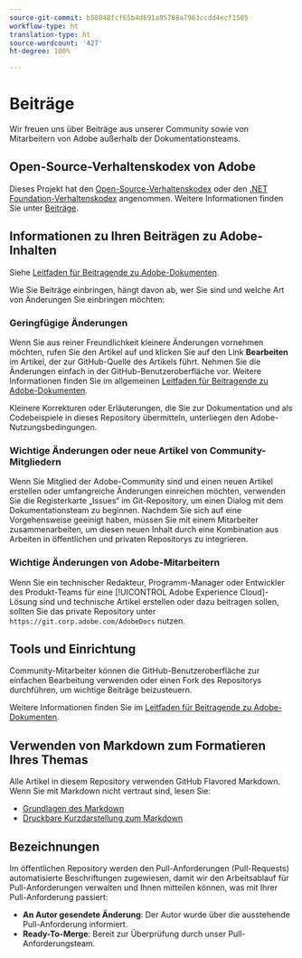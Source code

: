 ```yaml
---
source-git-commit: b58048fcf65b4d691a95788a7963ccdd4ecf1505
workflow-type: ht
translation-type: ht
source-wordcount: '427'
ht-degree: 100%

---
```

# Beiträge

Wir freuen uns über Beiträge aus unserer Community sowie von Mitarbeitern von Adobe außerhalb der Dokumentationsteams.

## Open-Source-Verhaltenskodex von Adobe

Dieses Projekt hat den [Open-Source-Verhaltenskodex](code-of-conduct.md) oder den [.NET Foundation-Verhaltenskodex](https://dotnetfoundation.org/code-of-conduct) angenommen. Weitere Informationen finden Sie unter [Beiträge](contributing.md).

## Informationen zu Ihren Beiträgen zu Adobe-Inhalten

Siehe [Leitfaden für Beitragende zu Adobe-Dokumenten](https://docs.adobe.com/help/de-DE/contributor/contributor-guide/introduction.html).

Wie Sie Beiträge einbringen, hängt davon ab, wer Sie sind und welche Art von Änderungen Sie einbringen möchten:

### Geringfügige Änderungen

Wenn Sie aus reiner Freundlichkeit kleinere Änderungen vornehmen möchten, rufen Sie den Artikel auf und klicken Sie auf den Link **Bearbeiten** im Artikel, der zur GitHub-Quelle des Artikels führt. Nehmen Sie die Änderungen einfach in der GitHub-Benutzeroberfläche vor. Weitere Informationen finden Sie im allgemeinen [Leitfaden für Beitragende zu Adobe-Dokumenten](https://docs.adobe.com/help/de-DE/contributor/contributor-guide/introduction.html).

Kleinere Korrekturen oder Erläuterungen, die Sie zur Dokumentation und als Codebeispiele in dieses Repository übermitteln, unterliegen den Adobe-Nutzungsbedingungen.

### Wichtige Änderungen oder neue Artikel von Community-Mitgliedern

Wenn Sie Mitglied der Adobe-Community sind und einen neuen Artikel erstellen oder umfangreiche Änderungen einreichen möchten, verwenden Sie die Registerkarte „Issues“ im Git-Repository, um einen Dialog mit dem Dokumentationsteam zu beginnen. Nachdem Sie sich auf eine Vorgehensweise geeinigt haben, müssen Sie mit einem Mitarbeiter zusammenarbeiten, um diesen neuen Inhalt durch eine Kombination aus Arbeiten in öffentlichen und privaten Repositorys zu integrieren.

<!--
If you submit a pull request with significant changes to documentation and code examples, you'll see a message in the pull request asking you to submit an online contribution license agreement (CLA). We need you to complete the online form before we can review your pull request.
-->

### Wichtige Änderungen von Adobe-Mitarbeitern

Wenn Sie ein technischer Redakteur, Programm-Manager oder Entwickler des Produkt-Teams für eine [!UICONTROL Adobe Experience Cloud]-Lösung sind und technische Artikel erstellen oder dazu beitragen sollen, sollten Sie das private Repository unter `https://git.corp.adobe.com/AdobeDocs` nutzen.

<!--Employees from other parts of the Adobe world should use the public repo for minor updates.-->

## Tools und Einrichtung

Community-Mitarbeiter können die GitHub-Benutzeroberfläche zur einfachen Bearbeitung verwenden oder einen Fork des Repositorys durchführen, um wichtige Beiträge beizusteuern.

Weitere Informationen finden Sie im [Leitfaden für Beitragende zu Adobe-Dokumenten](https://docs.adobe.com/help/de-DE/contributor/contributor-guide/introduction.html).

## Verwenden von Markdown zum Formatieren Ihres Themas

Alle Artikel in diesem Repository verwenden GitHub Flavored Markdown. Wenn Sie mit Markdown nicht vertraut sind, lesen Sie:

* [Grundlagen des Markdown](https://help.github.com/articles/getting-started-with-writing-and-formatting-on-github/)
* [Druckbare Kurzdarstellung zum Markdown](https://guides.github.com/pdfs/markdown-cheatsheet-online.pdf)

## Bezeichnungen

Im öffentlichen Repository werden den Pull-Anforderungen (Pull-Requests) automatisierte Beschriftungen zugewiesen, damit wir den Arbeitsablauf für Pull-Anforderungen verwalten und Ihnen mitteilen können, was mit Ihrer Pull-Anforderung passiert:

* **An Autor gesendete Änderung**: Der Autor wurde über die ausstehende Pull-Anforderung informiert.
* **Ready-To-Merge**: Bereit zur Überprüfung durch unser Pull-Anforderungsteam.



